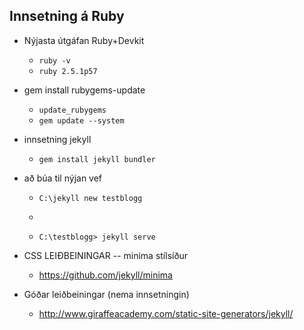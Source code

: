 ## Innsetning á Ruby
* Nýjasta útgáfan Ruby+Devkit 
  * ``` ruby -v ```
  * ``` ruby 2.5.1p57 ```

* gem install rubygems-update
  * ``` update_rubygems ``` 
  * ``` gem update --system ``` 

* innsetning jekyll 
  * ``` gem install jekyll bundler ``` 

* að búa til nýjan vef
  * ``` C:\jekyll new testblogg ``` 
  * ``` C:cd testblogg
  * ``` C:\testblogg> jekyll serve ``` 

* CSS LEIÐBEININGAR -- minima stílsíður 
  * https://github.com/jekyll/minima 

* Góðar leiðbeiningar (nema innsetningin) 
  * http://www.giraffeacademy.com/static-site-generators/jekyll/
